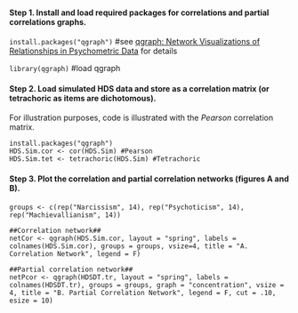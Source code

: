 #### Step 1. Install and load required packages for correlations and partial correlations graphs.
`install.packages("qgraph")` #see [qgraph: Network Visualizations of Relationships in Psychometric Data](http://www.jstatsoft.org/v48/i04/) for details 

`library(qgraph)` #load qgraph

#### Step 2. Load simulated HDS data and store as a correlation matrix (or tetrachoric as items are dichotomous).

For illustration purposes, code is illustrated with the *Pearson* correlation matrix.

```Rouge
install.packages("qgraph")
HDS.Sim.cor <- cor(HDS.Sim) #Pearson
HDS.Sim.tet <- tetrachoric(HDS.Sim) #Tetrachoric
```

#### Step 3. Plot the correlation and partial correlation networks (figures A and B).

```Rouge
groups <- c(rep("Narcissism", 14), rep("Psychoticism", 14), rep("Machievallianism", 14))

##Correlation network##
netCor <- qgraph(HDS.Sim.cor, layout = "spring", labels = colnames(HDS.Sim.cor), groups = groups, vsize=4, title = "A. Correlation Network", legend = F)

##Partial correlation network##
netPcor <- qgraph(HDSDT.tr, layout = "spring", labels = colnames(HDSDT.tr), groups = groups, graph = "concentration",  vsize = 4, title = "B. Partial Correlation Network", legend = F, cut = .10, esize = 10)
```

